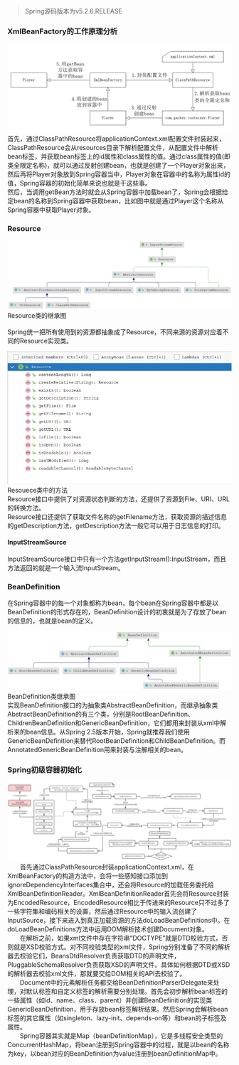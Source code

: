 > Spring源码版本为v5.2.6.RELEASE
### XmlBeanFactory的工作原理分析
![XmlBeanFactory](../images/spring/2023-09-18_XmlBeanFactory的工作原理分析.png ':size=60%')  
首先，通过ClassPathResource将applicationContext.xml配置文件封装起来，ClassPathResource会从resources目录下解析配置文件，从配置文件中解析bean标签，并获取bean标签上的id属性和class属性的值。通过class属性的值(即类全限定名称)，就可以通过反射创建bean，也就是创建了一个Player对象出来，然后再将Player对象放到Spring容器当中，Player对象在容器中的名称为属性id的值，Spring容器的初始化简单来说也就是干这些事。  
然后，当调用getBean方法时就会从Spring容器中加载bean了，Spring会根据给定bean的名称到Spring容器中获取bean，比如图中就是通过Player这个名称从Spring容器中获取Player对象。

### Resource
![Resource类继承图](../images/spring/2023-09-18_Resource继承关系.png ':size=70%')
Resource类的继承图  
<br/>
Spring统一把所有使用到的资源都抽象成了Resource，不同来源的资源对应着不同的Resource实现类。  

![Resource中的方法](../images/spring/2023-09-18_Resource类中的方法.png ':size=50%')
Resouece类中的方法  
Resource接口中提供了对资源状态判断的方法，还提供了资源到File、URI、URL的转换方法。  
Resource接口还提供了获取文件名称的getFilename方法，获取资源的描述信息的getDescription方法，getDescription方法一般它可以用于日志信息的打印。  

#### InputStreamSource
InputStreamSource接口中只有一个方法getInputStream():InputStream，而且方法返回的就是一个输入流InputStream。

### BeanDefinition
在Spring容器中的每一个对象都称为bean，每个bean在Spring容器中都是以BeanDefinition的形式存在的，BeanDefinition设计的初衷就是为了存放了bean的信息的，也就是bean的定义。  
  
![BeanDefinition类继承图](../images/spring/2023-09-19_BeanDefinition类继承图.png ':size=50%')
BeanDefinition类继承图  
实现BeanDefinition接口的为抽象类AbstractBeanDefinition，而继承抽象类AbstractBeanDefinition的有三个类，分别是RootBeanDefinition、ChildrenBeanDefinition和GenericBeanDefinition，它们都用来封装从xml中解析来的bean信息。从Spring 2.5版本开始，Spring就推荐我们使用GenericBeanDefinition来替代RootBeanDefinition和ChildBeanDefinition。而AnnotatedGenericBeanDefinition用来封装与注解相关的bean。

### Spring初级容器初始化
![Spring初级容器初始化](../images/spring/2023-09-19_spring初级容器初始化.png)  
&emsp;&emsp;首先通过ClassPathResource封装applicationContext.xml，在XmlBeanFactory的构造方法中，会将一些感知接口添加到ignoreDependencyInterfaces集合中，还会将Resource的加载任务委托给XmlBeanDefinitionReader。XmlBeanDefinitionReader首先会将Resource封装为EncodedResource，EncodedResource相比于传进来的Resource只不过多了一些字符集和编码相关的设置，然后通过Resource中的输入流创建了InputSource，接下来进入到真正加载资源的方法doLoadBeanDefinitions中。在doLoadBeanDefinitions方法中运用DOM解析技术创建Document对象。  
&emsp;&emsp;在解析之前，如果xml文件中存在字符串“DOCTYPE”就是DTD校验方式，否则就是XSD校验方式。对不同校验类型的xml文件，Spring分别准备了不同的解析器去校验它们，BeansDtdResolver负责获取DTD的声明文件，PluggableSchemaResolver负责获取XSD的声明文件。具体如何根据DTD或XSD的解析器去校验xml文件，那就要交给DOM相关的API去校验了。  
&emsp;&emsp;Document中的元素解析任务都交给BeanDefinitionParserDelegate来处理，对默认标签和自定义标签的解析需要分别处理。首先会初步解析bean标签的一些属性（如id、name、class、parent）并创建BeanDefinition的实现类GenericBeanDefinition，用于存放bean标签解析结果。然后Spring会解析bean标签的其它属性（如singleton、lazy-init、depends-on等）和bean的子标签及属性。  
&emsp;&emsp;Spring容器其实就是Map（beanDefinitionMap），它是多线程安全类型的ConcurrentHashMap，将bean注册到Spring容器中的过程，就是以bean的名称为key，以bean对应的BeanDefinition为value注册到beanDefinitionMap中。  
